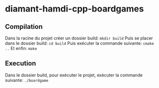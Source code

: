 # diamant-hamdi-cpp-boardgames

## Compilation
Dans la racine du projet créer un dossier build: 
```mkdir build```
Puis se placer dans le dossier build: 
```cd build```
Puis exécuter la commande suivante: 
```cmake ..```
Et enfin: 
```make```

## Execution
Dans le dossier build, pour exécuter le projet, exécuter la commande suivante: 
```./boardgame```


